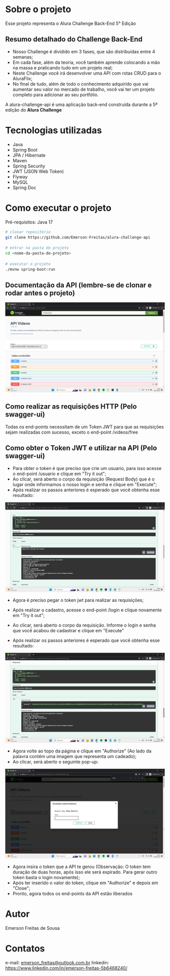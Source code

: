 # Sobre o projeto

Esse projeto representa o Alura Challenge Back-End 5° Edição

## Resumo detalhado do Challenge Back-End

- Nosso Challenge é dividido em 3 fases, que são distribuídas entre 4 semanas;
- Em cada fase, além da teoria, você também aprende colocando a mão na massa e praticando tudo em um projeto real;
- Neste Challenge você irá desenvolver uma API com rotas CRUD para o AluraFlix;
- No final de tudo, além de todo o conhecimento adquirido que vai aumentar seu valor no mercado de trabalho, você vai ter um projeto completo para adicionar ao seu portfólio.

A alura-challenge-api é uma aplicação back-end construída durante a 5ª edição do **Alura Challenge**

# Tecnologias utilizadas
- Java
- Spring Boot
- JPA / Hibernate
- Maven
- Spring Security
- JWT (JSON Web Token)
- Flyway
- MySQL
- Spring Doc

# Como executar o projeto

Pré-requisitos: Java 17

```bash
# clonar repositório
git clone https://github.com/Emerson-Freitas/alura-challenge-api

# entrar na pasta do projeto
cd <nome-da-pasta-do-projeto>

# executar o projeto
./mvnw spring-boot:run
```

## Documentação da API (lembre-se de clonar e rodar antes o projeto)
![Web 1](https://github.com/Emerson-Freitas/alura-challenge-api/blob/master/src/main/resources/imagens-projeto/documentacao.png)

## Como realizar as requisições HTTP (Pelo swagger-ui)
Todas os end-points necessitam de um Token JWT para que as requisições sejam realizadas com sucesso, exceto o end-point /videos/free

## Como obter o Token JWT e utilizar na API (Pelo swagger-ui)
- Para obter o token é que preciso que crie um usuario, para isso acesse o end-point /usuario e clique em "Try it out";
- Ao clicar, será aberto o corpo da requisição (Request Body) que é o lugar onde informamos o nosso login e senha e clique em "Execute";
- Após realizar os passos anteriores é esperado que você obtenha esse resultado:

![Web 2](https://github.com/Emerson-Freitas/alura-challenge-api/blob/master/src/main/resources/imagens-projeto/cadastro-usuario.png)
- Agora é preciso pegar o token jwt para realizar as requisições;

- Após realizar o cadastro, acesse o end-point /login e clique novamente em "Try it out";
- Ao clicar, será aberto o corpo da requisição. Informe o login e senha que você acabou de cadastrar e clique em "Execute"
- Após realizar os passos anteriores é esperado que você obtenha esse resultado:
 
![Web 3](https://github.com/Emerson-Freitas/alura-challenge-api/blob/master/src/main/resources/imagens-projeto/token-jwt.png)

- Agora volte ao topo da página e clique em "Authorize" (Ao lado da palavra contém uma imagem que representa um cadeado);
- Ao clicar, será aberto o seguinte pop-up:
 
![Web 4](https://github.com/Emerson-Freitas/alura-challenge-api/blob/master/src/main/resources/imagens-projeto/authorize.png)

- Agora insira o token que a API te gerou (Observação: O token tem duração de duas horas, após isso ele será expirado. Para gerar outro token basta o login novamente);
- Após ter inserido o valor do token, clique em "Authorize" e depois em "Close";
- Pronto, agora todos os end-points da API estão liberados

# Autor

Emerson Freitas de Sousa

# Contatos

e-mail: emerson_freitas@outlook.com.br
linkedin: https://www.linkedin.com/in/emerson-freitas-5b6468240/

